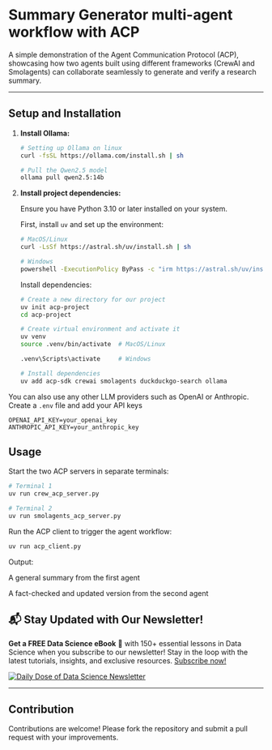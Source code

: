 # Summary Generator multi-agent workflow with ACP

A simple demonstration of the Agent Communication Protocol (ACP), showcasing how two agents built using different frameworks (CrewAI and Smolagents) can collaborate seamlessly to generate and verify a research summary.

---

## Setup and Installation

1. **Install Ollama:**

   ```bash
   # Setting up Ollama on linux
   curl -fsSL https://ollama.com/install.sh | sh

   # Pull the Qwen2.5 model
   ollama pull qwen2.5:14b
   ```

2. **Install project dependencies:**

   Ensure you have Python 3.10 or later installed on your system.

   First, install `uv` and set up the environment:

   ```bash
   # MacOS/Linux
   curl -LsSf https://astral.sh/uv/install.sh | sh

   # Windows
   powershell -ExecutionPolicy ByPass -c "irm https://astral.sh/uv/install.ps1 | iex"
   ```

   Install dependencies:

   ```bash
   # Create a new directory for our project
   uv init acp-project
   cd acp-project

   # Create virtual environment and activate it
   uv venv
   source .venv/bin/activate  # MacOS/Linux

   .venv\Scripts\activate     # Windows

   # Install dependencies
   uv add acp-sdk crewai smolagents duckduckgo-search ollama
   ```

You can also use any other LLM providers such as OpenAI or Anthropic. Create a `.env` file and add your API keys

```
OPENAI_API_KEY=your_openai_key
ANTHROPIC_API_KEY=your_anthropic_key
```

## Usage

Start the two ACP servers in separate terminals:

```bash
# Terminal 1
uv run crew_acp_server.py

# Terminal 2
uv run smolagents_acp_server.py
```

Run the ACP client to trigger the agent workflow:

```bash
uv run acp_client.py
```

Output:

A general summary from the first agent

A fact-checked and updated version from the second agent

## 📬 Stay Updated with Our Newsletter!

**Get a FREE Data Science eBook** 📖 with 150+ essential lessons in Data Science when you subscribe to our newsletter! Stay in the loop with the latest tutorials, insights, and exclusive resources. [Subscribe now!](https://join.dailydoseofds.com)

[![Daily Dose of Data Science Newsletter](https://github.com/patchy631/ai-engineering/blob/main/resources/join_ddods.png)](https://join.dailydoseofds.com)

---

## Contribution

Contributions are welcome! Please fork the repository and submit a pull request with your improvements.
